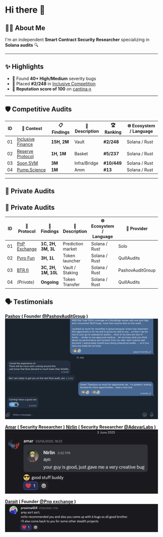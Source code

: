 # Hi there 👋

## 👨‍💻 About Me 
I'm an independent **Smart Contract Security Researcher** specializing in **Solana audits** 🔍  

---

## ✨ Highlights

- 🐞 Found **40+ High/Medium** severity bugs
- 🥈 Placed **#2/248** in [Inclusive Competition](https://cantina.xyz/competitions/3eff5a8f-b73a-4cfe-8c54-546b475548f0)
- 💯 **Reputation score of 100** on [cantina→](https://cantina.xyz/u/chitresh)

---

## 🛡️ Competitive Audits

|  ID | 🧪 Contest | 📋 Findings | 🧠 Description | 🏆 Ranking | 🌐 Ecosystem / Language |
|------|-----------|-------------|----------------|------------|------------------------|
| 01   | [Inclusive Finance](https://cantina.xyz/competitions/3eff5a8f-b73a-4cfe-8c54-546b475548f0) | **15H, 2M** | Vault | **#2/248**  | Solana / Rust |
| 02   | [Reserve Protocol](https://cantina.xyz/competitions/8b94becd-54e7-41cd-88e6-caae7becc76a) | **1H, 1M** | Basket | **#5/237** | Solana / Rust |
| 03   | [Soon SVM](https://cantina.xyz/competitions/08c2b0b4-8449-4136-82a2-7074ccdfffac) | **3M** | Infra/Bridge | **#10/449** | Solana / Rust |
| 04   | [Pump.Science](https://code4rena.com/audits/2025-01-pump-science) | **1M** | Amm | **#13** | Solana / Rust |

---

## 🔐 Private Audits

## 🔐 Private Audits

|  ID | 📛 Protocol     | 🐞 Findings           | 🧠 Description     | 🌐 Ecosystem / Language | 🏢 Provider       | 📄 Report                                                                 |
|------|----------------|----------------------|-------------------|------------------------|------------------|--------------------------------------------------------------------------|
| 01   | [PnP Exchange](https://pnp.exchange) | **1C, 2H, 3M, 3L**     | Prediction market      | Solana / Rust      | Solo             | [🔗 Link](https://github.com/ctrusonchain/ctrusonchain/blob/main/reports/pnpreport.md) |
| 02   | [Pyro Fun](https://pyro.fun/)        | **3H, 1L**         | Token launcher         | Solana / Rust      | QuillAudits       | *Not public*                                                               |
| 03   | [BTR.fi](https://btr.fi/)            | **3C, 2H, 1M, 10L** | Vault / Staking        | Solana / Rust      | PashovAuditGroup  | *Not public*                                                               |
| 04   | *(Private)*                          | **Ongoing**        | Token Transfer         | Solana / Rust      | QuillAudits       | *Not public*                                                               |
                                  


## 🗣️ Testimonials
**[Pashov](https://x.com/pashovkrum) ( Founder [@PashovAuditGroup](https://x.com/PashovAuditGrp) )**
![Pashov's Testimonial](testimonials/testimony3.png)

**[Amar](https://x.com/amarfares_) ( Security Researcher )**
**[Nirlin](https://x.com/0xnirlin) ( Security Researcher [@AdevarLabs](https://x.com/AdevarLabs) )**
![testimonial](/testimonials/testimony2.png)

**[Darpit](https://x.com/proxima424) ( Founder [@Pnp exchange](https://x.com/predictandpump) )**
![Darpit's testimonial](/testimonials/testimony1.png)

